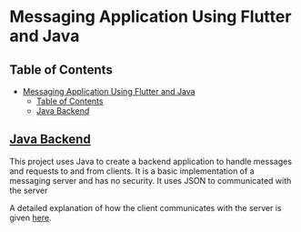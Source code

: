 # Messaging Application Using Flutter and Java

## Table of Contents
- [Messaging Application Using Flutter and Java](#messaging-application-using-flutter-and-java)
  - [Table of Contents](#table-of-contents)
  - [Java Backend](#java-backend)

## [Java Backend](Java%20Backend)

This project uses Java to create a backend application to handle messages and requests to and from clients. It is a basic implementation of a messaging server and has no security. It uses JSON to communicated with the server

A detailed explanation of how the client communicates with the server is given [here](FORMAT.md).